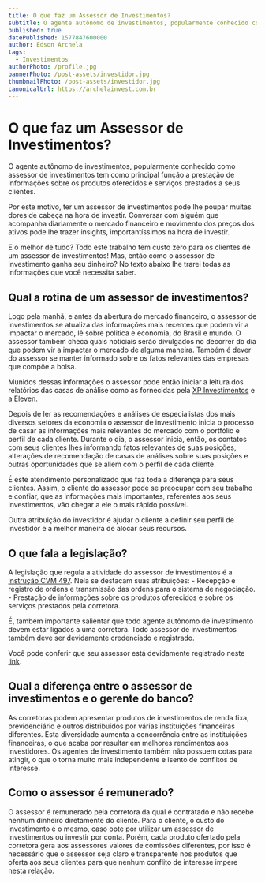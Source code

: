 ```yaml
---
title: O que faz um Assessor de Investimentos?
subtitle: O agente autônomo de investimentos, popularmente conhecido como assessor de investimentos tem como principal função a prestação de informações sobre os produtos oferecidos e serviços prestados a seus clientes.
published: true
datePublished: 1577847600000
author: Edson Archela
tags:
  - Investimentos
authorPhoto: /profile.jpg
bannerPhoto: /post-assets/investidor.jpg
thumbnailPhoto: /post-assets/investidor.jpg
canonicalUrl: https://archelainvest.com.br
---
```


# O que faz um Assessor de Investimentos?

O agente autônomo de investimentos, popularmente conhecido como assessor de investimentos tem como principal função a prestação de informações sobre os produtos oferecidos e serviços prestados a seus clientes.

Por este motivo, ter um assessor de investimentos pode lhe poupar muitas dores de cabeça na hora de investir. Conversar com alguém que acompanha diariamente o mercado financeiro e movimento dos preços dos ativos pode lhe trazer insights, importantíssimos na hora de investir.

E o melhor de tudo? Todo este trabalho tem custo zero para os clientes de um assessor de investimentos! Mas, então como o assessor de investimento ganha seu dinheiro? No texto abaixo lhe trarei todas as informações que você necessita saber.

## Qual a rotina de um assessor de investimentos?

Logo pela manhã, e antes da abertura do mercado financeiro, o assessor de investimentos se atualiza das informações mais recentes que podem vir a impactar o mercado, lê sobre politica e economia, do Brasil e mundo. O assessor também checa quais notíciais serão divulgados no decorrer do dia que podem vir a impactar o mercado de alguma maneira. Também é dever do assessor se manter informado sobre os fatos relevantes das empresas que compõe a bolsa.

Munidos dessas informações o assessor pode então iniciar a leitura dos relatórios das casas de análise como as fornecidas pela <a href="https://conteudos.xpi.com.br/"  rel="noopener noreferrer"
target="_blank">XP Investimentos</a> e a <a href="https://elevenfinancial.com/"  rel="noopener noreferrer"
target="_blank">Eleven</a>.

Depois de ler as recomendações e análises de especialistas dos mais
diversos setores da economia o assessor de investimento inicia o processo de casar as informações mais relevantes do mercado com o portfólio e perfil de cada cliente. Durante o dia, o assessor inicia, então, os contatos com seus clientes lhes informando fatos relevantes de suas posições, alterações de recomendação de casas de análises sobre suas posições e outras oportunidades que se aliem com o perfil de cada cliente.

É este atendimento personalizado que faz toda a diferença para seus
clientes. Assim, o cliente do assessor pode se preocupar com seu trabalho e confiar, que as informações mais importantes, referentes aos seus investimentos, vão chegar a ele o mais rápido possível.

Outra atribuição do investidor é ajudar o cliente a definir seu perfil de investidor e a melhor maneira de alocar seus recursos.

## O que fala a legislação?

A legislação que regula a atividade do assessor de investimentos é a
<a href="http://www.cvm.gov.br/legislacao/instrucoes/inst497.html"  rel="noopener noreferrer"
target="_blank">instrução CVM 497</a>. Nela se destacam suas atribuições: - Recepção e registro de ordens e transmissão
das ordens para o sistema de negociação. - Prestação de informações sobre
os produtos oferecidos e sobre os serviços prestados pela corretora.

É, também importante salientar que todo agente autônomo de investimento
devem estar ligados a uma corretora. Todo assessor de investimentos também
deve ser devidamente credenciado e registrado.

Você pode conferir que seu assessor está devidamente registrado neste <a href="http://sistemas.cvm.gov.br/?aai"  rel="noopener noreferrer"
target="_blank">link</a>.

## Qual a diferença entre o assessor de investimentos e o gerente do banco?

As corretoras podem apresentar produtos de investimentos de renda fixa, previdenciário e outros distribuídos por várias instituições financeiras diferentes. Esta diversidade aumenta a concorrência entre as instituições financeiras, o que acaba por resultar em melhores rendimentos aos investidores. Os agentes de investimento também não possuem cotas para atingir, o que o torna muito mais independente e isento de conflitos de interesse.

## Como o assessor é remunerado?

O assessor é remunerado pela corretora da qual é contratado e não recebe nenhum dinheiro diretamente do cliente. Para o cliente, o custo do investimento é o mesmo, caso opte por utilizar um assessor de investimentos ou investir por conta. Porém, cada produto ofertado pela corretora gera aos assessores valores de comissões diferentes, por isso é necessário que o assessor seja claro e transparente nos produtos que oferta aos seus clientes para que nenhum conflito de interesse impere nesta relação.

